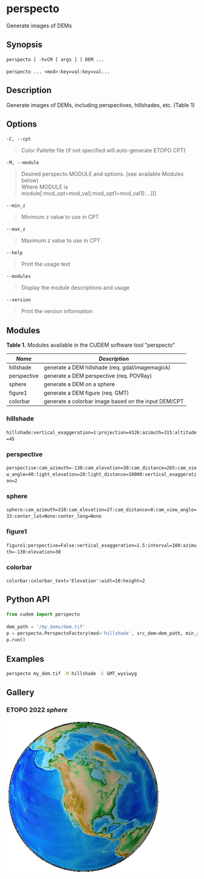 # perspecto

Generate images of DEMs

## Synopsis

```
perspecto [ -hvCM [ args ] ] DEM ...

perspecto ... <mod>:key=val:key=val...
```

## Description

Generate images of DEMs, including perspectives, hillshades, etc. (Table 1)

## Options
`-C, --cpt`

> Color Pallette file (if not specified will auto-generate ETOPO CPT)

`-M, --module`

> Desired perspecto MODULE and options. (see available Modules below)\
> Where MODULE is module[:mod_opt=mod_val[:mod_opt1=mod_val1[:...]]]

`--min_z`

> Minimum z value to use in CPT

`--max_z`

> Maximum z value to use in CPT

`--help`

> Print the usage text

`--modules`

> Display the module descriptions and usage

`--version`

> Print the version information

## Modules

**Table 1.** Modules available in the CUDEM software tool "perspecto"

|  ***Name***  |  ***Description*** |
|----------------------|----------------------------------|
| hillshade | generate a DEM hillshade (req. gdal/imagemagick) |
| perspective | generate a DEM perspective (req. POVRay) |
| sphere | generate a DEM on a sphere |
| figure1 | generate a DEM figure (req. GMT) |
| colorbar | generate a colorbar image based on the input DEM/CPT |

### hillshade

```hillshade:vertical_exaggeration=1:projection=4326:azimuth=315:altitude=45```

### perspective

```perspective:cam_azimuth=-130:cam_elevation=30:cam_distance=265:cam_view_angle=40:light_elevation=20:light_distance=10000:vertical_exaggeration=2```

### sphere

```sphere:cam_azimuth=310:cam_elevation=27:cam_distance=8:cam_view_angle=33:center_lat=None:center_long=None```

### figure1

```figure1:perspective=False:vertical_exaggeration=1.5:interval=100:azimuth=-130:elevation=30```

### colorbar

```colorbar:colorbar_text='Elevation':widt=10:height=2```

## Python API

```python
from cudem import perspecto

dem_path = '/my_dems/dem.tif'
p = perspecto.PerspectoFactory(mod='hillshade', src_dem=dem_path, min_z=-1000, max_z=100)._acquire_module()
p.run()
```

## Examples

```bash
perspecto my_dem.tif -M hillshade -C GMT_wysiwyg
```

## Gallery

### ETOPO 2022 *sphere*
![](/media/etopo22_northAmerica.png)